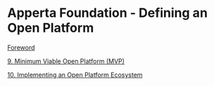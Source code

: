 # Apperta Foundation - Defining an Open Platform

[Foreword](Apperta_Defining_an_Open_Platform_SP-nolayout-p02)






[9. Minimum Viable Open Platform (MVP)](Apperta_Defining_an_Open_Platform_SP-nolayout-p40)

[10. Implementing an Open Platform Ecosystem](Apperta_Defining_an_Open_Platform_SP-nolayout-p41)
